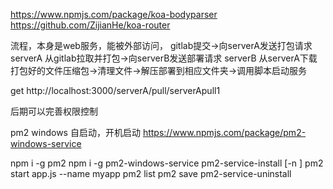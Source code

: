 https://www.npmjs.com/package/koa-bodyparser
https://github.com/ZijianHe/koa-router

流程，本身是web服务，能被外部访问，
gitlab提交->向serverA发送打包请求
serverA 从gitlab拉取并打包->向serverB发送部署请求
serverB 从serverA下载打包好的文件压缩包->清理文件->解压部署到相应文件夹->调用脚本启动服务

get http://localhost:3000/serverA/pull/serverApull1

后期可以完善权限控制

pm2 windows 自启动，开机启动
https://www.npmjs.com/package/pm2-windows-service

npm i -g pm2
npm i -g pm2-windows-service
pm2-service-install [-n <service name>]
pm2 start app.js --name myapp
pm2 list
pm2 save
pm2-service-uninstall
